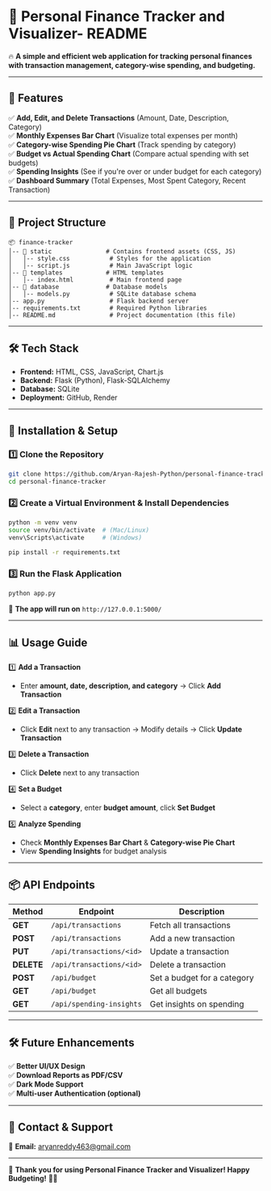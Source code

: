 # **📜 Personal Finance Tracker and Visualizer- README**  

🔥 **A simple and efficient web application for tracking personal finances with transaction management, category-wise spending, and budgeting.**  

---

## **🚀 Features**
✅ **Add, Edit, and Delete Transactions** (Amount, Date, Description, Category)  
✅ **Monthly Expenses Bar Chart** (Visualize total expenses per month)  
✅ **Category-wise Spending Pie Chart** (Track spending by category)  
✅ **Budget vs Actual Spending Chart** (Compare actual spending with set budgets)  
✅ **Spending Insights** (See if you're over or under budget for each category)  
✅ **Dashboard Summary** (Total Expenses, Most Spent Category, Recent Transaction)  

---

## **📂 Project Structure**
```
📦 finance-tracker
│-- 📂 static               # Contains frontend assets (CSS, JS)
│   │-- style.css           # Styles for the application
│   │-- script.js           # Main JavaScript logic
│-- 📂 templates            # HTML templates
│   │-- index.html          # Main frontend page
│-- 📂 database             # Database models
│   │-- models.py           # SQLite database schema
│-- app.py                  # Flask backend server
│-- requirements.txt        # Required Python libraries
│-- README.md               # Project documentation (this file)
```

---

## **🛠️ Tech Stack**
- **Frontend:** HTML, CSS, JavaScript, Chart.js  
- **Backend:** Flask (Python), Flask-SQLAlchemy  
- **Database:** SQLite  
- **Deployment:** GitHub, Render  

---

## **🚀 Installation & Setup**
### **1️⃣ Clone the Repository**
```bash
git clone https://github.com/Aryan-Rajesh-Python/personal-finance-tracker.git
cd personal-finance-tracker
```

### **2️⃣ Create a Virtual Environment & Install Dependencies**
```bash
python -m venv venv
source venv/bin/activate  # (Mac/Linux)
venv\Scripts\activate     # (Windows)

pip install -r requirements.txt
```

### **3️⃣ Run the Flask Application**
```bash
python app.py
```
🚀 **The app will run on** `http://127.0.0.1:5000/`  

---

## **📊 Usage Guide**
1️⃣ **Add a Transaction**  
- Enter **amount, date, description, and category** → Click **Add Transaction**  

2️⃣ **Edit a Transaction**  
- Click **Edit** next to any transaction → Modify details → Click **Update Transaction**  

3️⃣ **Delete a Transaction**  
- Click **Delete** next to any transaction  

4️⃣ **Set a Budget**  
- Select a **category**, enter **budget amount**, click **Set Budget**  

5️⃣ **Analyze Spending**  
- Check **Monthly Expenses Bar Chart** & **Category-wise Pie Chart**  
- View **Spending Insights** for budget analysis  

---

## **📦 API Endpoints**
| Method | Endpoint                 | Description |
|--------|--------------------------|-------------|
| **GET**  | `/api/transactions`      | Fetch all transactions |
| **POST** | `/api/transactions`      | Add a new transaction |
| **PUT**  | `/api/transactions/<id>` | Update a transaction |
| **DELETE** | `/api/transactions/<id>` | Delete a transaction |
| **POST** | `/api/budget`            | Set a budget for a category |
| **GET**  | `/api/budget`            | Get all budgets |
| **GET**  | `/api/spending-insights` | Get insights on spending |

---

## **🛠️ Future Enhancements**
✅ **Better UI/UX Design**  
✅ **Download Reports as PDF/CSV**  
✅ **Dark Mode Support**  
✅ **Multi-user Authentication (optional)**  

---

## **📩 Contact & Support**
📧 **Email:** aryanreddy463@gmail.com   

---

🎉 **Thank you for using Personal Finance Tracker and Visualizer! Happy Budgeting!** 🚀🔥
